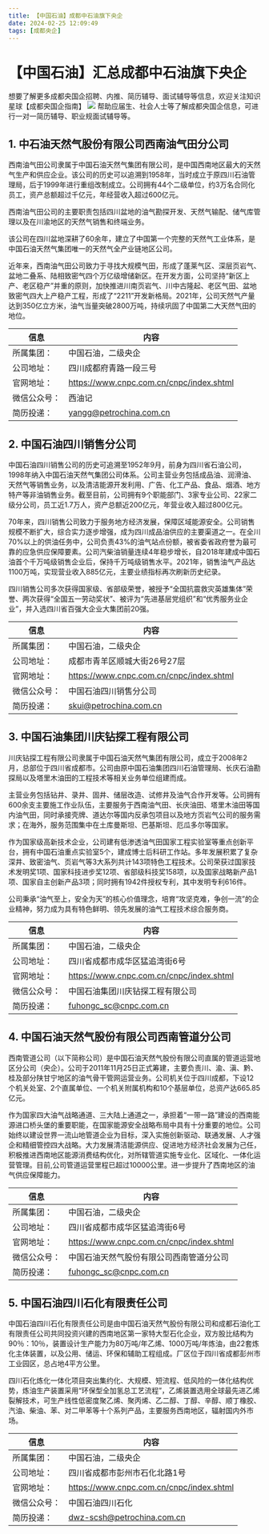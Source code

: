 ```yaml
---
title: 【中国石油】成都中石油旗下央企
date: 2024-02-25 12:09:49
tags: [成都央企]
---
```

# 【中国石油】汇总成都中石油旗下央企

想要了解更多成都央国企招聘、内推、简历辅导、面试辅导等信息，欢迎关注知识星球【成都央国企指南】
![](images/zsxq-chengdu.png)
帮助应届生、社会人士等了解成都央国企信息，可进行一对一简历辅导、职业规面试辅导等。

## 1. 中石油天然气股份有限公司西南油气田分公司
西南油气田公司隶属于中国石油天然气集团有限公司，是中国西南地区最大的天然气生产和供应企业。该公司的历史可以追溯到1958年，当时成立于原四川石油管理局，后于1999年进行重组改制成立。公司拥有44个二级单位，约3万名合同化员工，资产总额超过千亿元，年经营收入超过600亿元。

西南油气田公司的主要职责包括四川盆地的油气勘探开发、天然气输配、储气库管理以及在川渝地区的天然气销售和终端业务。

该公司在四川盆地深耕了60余年，建立了中国第一个完整的天然气工业体系，是中国石油天然气集团唯一的天然气全产业链地区公司。

近年来，西南油气田公司致力于寻找大规模气田，形成了蓬莱气区、深层页岩气、盆地二叠系、陆相致密气四个万亿级增储新区。在开发方面，公司坚持“新区上产、老区稳产”并重的原则，加快推进川南页岩气、川中古隆起、老区气田、盆地致密气四大上产稳产工程，形成了“2211”开发新格局。2021年，公司天然气产量达到350亿立方米，油气当量突破2800万吨，持续巩固了中国第二大天然气田的地位。


| 信息     | 内容                                      |
|--------|-----------------------------------------|
| 所属集团：  | 中国石油，二级央企                               |
| 公司地址：  | 四川成都府青路一段三号                             |
| 官网地址：  | https://www.cnpc.com.cn/cnpc/index.shtml |
| 微信公众号： | 西油记                                     |
| 简历投递：  | yangg@petrochina.com.cn                 |


## 2. 中国石油四川销售分公司

中国石油四川销售公司的历史可追溯至1952年9月，前身为四川省石油公司，1998年纳入中国石油天然气集团公司体系。公司主营业务包括成品油、润滑油、天然气等销售业务，以及清洁能源开发利用、广告、化工产品、食品、烟酒、地方特产等非油销售业务。截至目前，公司拥有9个职能部门、3家专业公司、22家二级分公司，员工近1.7万人，资产总额近200亿元，年营业收入超过800亿元。

70年来，四川销售公司致力于服务地方经济发展，保障区域能源安全。公司销售规模不断扩大，综合实力逐步增强，成为四川成品油供应的主要渠道之一。在全川70%以上的供油任务中，公司负责43%的油气站点份额，被省委省政府誉为最可靠的应急供应保障要素。公司汽柴油销量连续4年稳步增长，自2018年建成中国石油首个千万吨级销售企业后，保持千万吨级销售水平。2021年，销售油气产品达1100万吨，实现营业收入885亿元，主要业绩指标再次刷新历史纪录。

四川销售公司多次获得国家级、省部级荣誉，被授予“全国抗震救灾英雄集体”荣誉、两次获得“全国五一劳动奖状”、被评为“先进基层党组织”和“优秀服务业企业”，并入选四川省百强大企业大集团前20强。


| 信息     | 内容                                       |
|--------|------------------------------------------|
| 所属集团：  | 中国石油，二级央企                                |
| 公司地址：  | 成都市青羊区顺城大街26号27层                              |
| 官网地址：  | https://www.cnpc.com.cn/cnpc/index.shtml |
| 微信公众号： | 中国石油四川销售分公司                              |
| 简历投递：  | skui@petrochina.com.cn                 |

## 3. 中国石油集团川庆钻探工程有限公司

川庆钻探工程有限公司隶属于中国石油天然气集团有限公司，成立于2008年2月，总部位于四川省成都市。公司由原中国石油集团四川石油管理局、长庆石油勘探局以及塔里木油田的工程技术等相关业务单位组建而成。

主营业务包括钻井、录井、固井、储层改造、试修井及油气合作开发等。公司拥有600余支主要施工作业队伍，主要服务于西南油气田、长庆油田、塔里木油田等国内油气田，同时承接壳牌、道达尔等国内反承包项目以及地方页岩气公司的服务需求；在海外，服务范围集中在土库曼斯坦、巴基斯坦、厄瓜多尔等国家。

作为国家级高新技术企业，公司建有低渗透油气田国家工程实验室等重点创新平台，拥有中国石油重点实验室5个，建成博士后科研工作站。多年发展积累了复杂深井、致密油气、页岩气等3大系列共计143项特色工程技术。公司荣获过国家技术发明奖1项、国家科技进步奖12项、省部级科技奖158项，以及国家战略新产品1项、国家自主创新产品3项；同时拥有1942件授权专利，其中发明专利616件。

公司秉承“油气至上，安全为天”的核心价值理念，培育“攻坚克难，争创一流”的企业精神，努力成为具有特色鲜明、领先发展的油气工程技术综合服务商。

| 信息     | 内容                                       |
|--------|------------------------------------------|
| 所属集团：  | 中国石油，二级央企                                |
| 公司地址：  | 四川省成都市成华区猛追湾街6号                              |
| 官网地址：  | https://www.cnpc.com.cn/cnpc/index.shtml |
| 微信公众号： | 中国石油集团川庆钻探工程有限公司                              |
| 简历投递：  | fuhongc_sc@cnpc.com.cn                 |

## 4. 中国石油天然气股份有限公司西南管道分公司

西南管道公司（以下简称公司）是中国石油天然气股份有限公司直属的管道运营地区分公司（央企）。公司于2011年11月25日正式筹建，主要负责川、渝、滇、黔、桂及部分陕甘宁地区的油气骨干管网运营业务。公司机关位于四川成都，下设12个机关处室、2个直属单位、一个机关附属机构和10个基层单位，总资产达665.85亿元。

作为国家四大油气战略通道、三大陆上通道之一，承担着“一带一路”建设的西南能源进口桥头堡的重要职能，在国家能源安全战略布局中具有十分重要的地位。公司始终以建设世界一流山地管道企业为目标，深入实施创新驱动、联通发展、人才强企和精细管控四大战略。大力发展清洁能源供应、促进地方经济社会发展为己任，积极推进西南地区能源消费结构优化，对所辖管道实施专业化、区域化、一体化运营管理。目前,公司管道运营里程已超过10000公里。进一步提升了西南地区的油气供应保障能力。

| 信息     | 内容                                       |
|--------|------------------------------------------|
| 所属集团：  | 中国石油，二级央企                                |
| 公司地址：  | 四川省成都市成华区猛追湾街6号                              |
| 官网地址：  | https://www.cnpc.com.cn/cnpc/index.shtml |
| 微信公众号： | 中国石油天然气股份有限公司西南管道分公司                              |
| 简历投递：  | fuhongc_sc@cnpc.com.cn                 |

## 5. 中国石油四川石化有限责任公司

中国石油四川石化有限责任公司是由中国石油天然气股份有限公司和成都石油化工有限责任公司共同投资兴建的西南地区第一家特大型石化企业，双方股比结构为90％：10％，装置设计生产能力为80万吨/年乙烯、1000万吨/年炼油，由22套炼化主体装置，以及公用、储运、环保和辅助工程组成。厂区位于四川省成都彭州市工业园区，总占地4平方公里。

四川石化炼化一体化项目突出集约化、大规模、短流程、低风险的一体化结构优势，炼油生产装置采用“环保型全加氢总工艺流程”，乙烯装置选用全球最先进乙烯裂解技术，可生产线性低密度聚乙烯、聚丙烯、乙二醇、丁醇、辛醇、顺丁橡胶、汽油、柴油、苯、对二甲苯等十个系列产品，主要服务西南地区，辐射国内外市场。

| 信息     | 内容                                       |
|--------|------------------------------------------|
| 所属集团：  | 中国石油，二级央企                                |
| 公司地址：  | 四川省成都市彭州市石化北路1号                            |
| 官网地址：  | https://www.cnpc.com.cn/cnpc/index.shtml |
| 微信公众号： | 中国石油四川石化                             |
| 简历投递：  | dwz-scsh@petrochina.com.cn                 |
